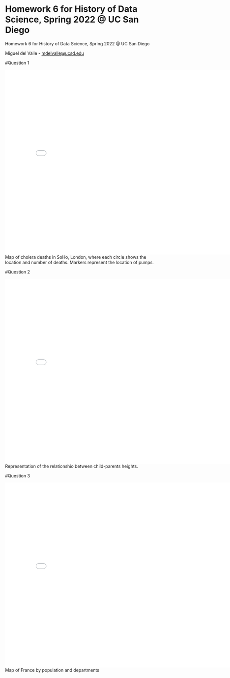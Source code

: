 # Homework 6 for History of Data Science, Spring 2022 @ UC San Diego

Homework 6 for History of Data Science, Spring 2022 @ UC San Diego

Miguel del Valle - mdelvalle@ucsd.edu

#Question 1 
<iframe src='snow-map.html' width=800 height=600 frameBorder=0></iframe>
Map of cholera deaths in SoHo, London, where each circle shows the location  and number of deaths. Markers represent the location of pumps.

#Question 2
<iframe src='plotly-galton_fig.html' width=800 height=600 frameBorder=0></iframe>
Representation of the relationshio between child-parents heights.

#Question 3
<iframe src='plotly-france_fig.html' width=800 height=600 frameBorder=0></iframe>
Map of France by population and departments
